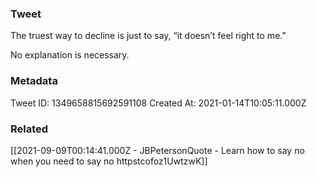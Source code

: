 ### Tweet
The truest way to decline is just to say, “it doesn’t feel right to me.” 

No explanation is necessary.

### Metadata
Tweet ID: 1349658815692591108
Created At: 2021-01-14T10:05:11.000Z

### Related
[[2021-09-09T00:14:41.000Z - JBPetersonQuote - Learn how to say no when you need to say no httpstcofoz1UwtzwK]]


